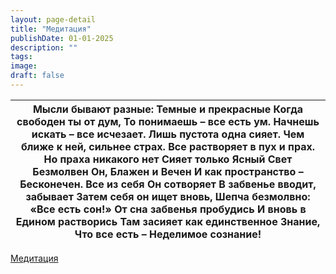 ```yaml
---
layout: page-detail
title: "Медитация"
publishDate: 01-01-2025
description: ""
tags:
image:
draft: false
---
```


| Мысли бывают разные:  Темные и прекрасные Когда свободен ты от дум,  То понимаешь – все есть ум. Начнешь искать – все исчезает.  Лишь пустота одна сияет. Чем ближе к ней, сильнее страх.  Все растворяет в пух и прах. Но праха никакого нет  Сияет только Ясный Свет Безмолвен Он, Блажен и Вечен  И как пространство – Бесконечен. Все из себя Он сотворяет  В забвенье вводит, забывает Затем себя он ищет вновь,  Шепча безмолвно: «Все есть сон!» От сна забвенья пробудись  И вновь в Едином растворись Там засияет как единственное Знание,  Что все есть – Неделимое сознание! |
| --------------------------------------------------------------------------------------------------------------------------------------------------------------------------------------------------------------------------------------------------------------------------------------------------------------------------------------------------------------------------------------------------------------------------------------------------------------------------------------------------------------------------------------------------------------------------------------- |

[Медитация](/binaries/file/news/f%5F2766.docx)
  
  
